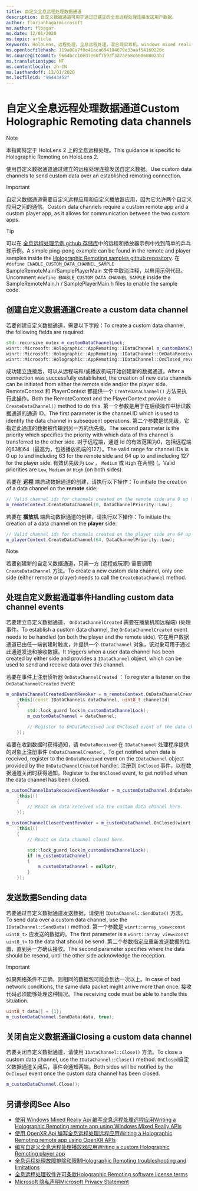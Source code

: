 ```yaml
---
title: 自定义全息远程处理数据通道
description: 自定义数据通道可用于通过已建立的全息远程处理连接发送用户数据。
author: florianbagarmicrosoft
ms.author: flbagar
ms.date: 12/01/2020
ms.topic: article
keywords: HoloLens，远程处理，全息远程处理，混合现实耳机，windows mixed reality 耳机，虚拟现实耳机，数据通道
ms.openlocfilehash: 119a08a7f0e41aca694184879e33aaf54160220c
ms.sourcegitcommit: 9664bcc10ed7e60f7593f3a7ae58c66060802ab1
ms.translationtype: MT
ms.contentlocale: zh-CN
ms.lasthandoff: 12/01/2020
ms.locfileid: "96443452"
---
```

# <a name="custom-holographic-remoting-data-channels"></a><span data-ttu-id="f52db-104">自定义全息远程处理数据通道</span><span class="sxs-lookup"><span data-stu-id="f52db-104">Custom Holographic Remoting data channels</span></span>

>[!NOTE]
><span data-ttu-id="f52db-105">本指南特定于 HoloLens 2 上的全息远程处理。</span><span class="sxs-lookup"><span data-stu-id="f52db-105">This guidance is specific to Holographic Remoting on HoloLens 2.</span></span>

<span data-ttu-id="f52db-106">使用自定义数据通道通过建立的远程处理连接发送自定义数据。</span><span class="sxs-lookup"><span data-stu-id="f52db-106">Use custom data channels to send custom data over an established remoting connection.</span></span>

>[!IMPORTANT]
><span data-ttu-id="f52db-107">自定义数据通道需要自定义远程应用和自定义播放器应用，因为它允许两个自定义应用之间的通信。</span><span class="sxs-lookup"><span data-stu-id="f52db-107">Custom data channels require a custom remote app and a custom player app, as it allows for communication between the two custom apps.</span></span>

>[!TIP]
><span data-ttu-id="f52db-108">可以在 [全息远程处理示例 github 存储库](https://github.com/microsoft/MixedReality-HolographicRemoting-Samples)中的远程和播放器示例中找到简单的乒乓球示例。</span><span class="sxs-lookup"><span data-stu-id="f52db-108">A simple ping-pong example can be found in the remote and player samples inside the [Holographic Remoting samples github repository](https://github.com/microsoft/MixedReality-HolographicRemoting-Samples).</span></span> <span data-ttu-id="f52db-109">在 ```#define ENABLE_CUSTOM_DATA_CHANNEL_SAMPLE``` SampleRemoteMain/SamplePlayerMain 文件中取消注释，以启用示例代码。</span><span class="sxs-lookup"><span data-stu-id="f52db-109">Uncomment ```#define ENABLE_CUSTOM_DATA_CHANNEL_SAMPLE``` inside the SampleRemoteMain.h / SamplePlayerMain.h files to enable the sample code.</span></span>


## <a name="create-a-custom-data-channel"></a><span data-ttu-id="f52db-110">创建自定义数据通道</span><span class="sxs-lookup"><span data-stu-id="f52db-110">Create a custom data channel</span></span>


<span data-ttu-id="f52db-111">若要创建自定义数据通道，需要以下字段：</span><span class="sxs-lookup"><span data-stu-id="f52db-111">To create a custom data channel, the following fields are required:</span></span>
```cpp
std::recursive_mutex m_customDataChannelLock;
winrt::Microsoft::Holographic::AppRemoting::IDataChannel m_customDataChannel = nullptr;
winrt::Microsoft::Holographic::AppRemoting::IDataChannel::OnDataReceived_revoker m_customChannelDataReceivedEventRevoker;
winrt::Microsoft::Holographic::AppRemoting::IDataChannel::OnClosed_revoker m_customChannelClosedEventRevoker;
```

<span data-ttu-id="f52db-112">成功建立连接后，可以从远程端和/或播放机端开始创建新的数据通道。</span><span class="sxs-lookup"><span data-stu-id="f52db-112">After a connection was successfully established, the creation of new data channels can be initiated from either the remote side and/or the player side.</span></span> <span data-ttu-id="f52db-113">RemoteContext 和 PlayerContext 都提供一个 ```CreateDataChannel()``` 方法来执行此操作。</span><span class="sxs-lookup"><span data-stu-id="f52db-113">Both the RemoteContext and the PlayerContext provide a ```CreateDataChannel()``` method to do this.</span></span> <span data-ttu-id="f52db-114">第一个参数是用于在后续操作中标识数据通道的通道 ID。</span><span class="sxs-lookup"><span data-stu-id="f52db-114">The first parameter is the channel ID which is used to identify the data channel in subsequent operations.</span></span> <span data-ttu-id="f52db-115">第二个参数是优先级，它指定此通道的数据被传输到另一方的优先级。</span><span class="sxs-lookup"><span data-stu-id="f52db-115">The second parameter is the priority which specifies the priority with which data of this channel is transferred to the other side.</span></span> <span data-ttu-id="f52db-116">对于远程端，通道 Id 的有效范围为0，包括远程端的63和64（最高为，包括播放机端的127）。</span><span class="sxs-lookup"><span data-stu-id="f52db-116">The valid range for channel IDs is 0 up to and including 63 for the remote side and 64 up to and including 127 for the player side.</span></span> <span data-ttu-id="f52db-117">有效优先级为 ```Low``` ， ```Medium``` 或 ```High``` 在两侧)  (。</span><span class="sxs-lookup"><span data-stu-id="f52db-117">Valid priorities are ```Low```, ```Medium``` or ```High``` (on both sides).</span></span>

<span data-ttu-id="f52db-118">若要在 **远程** 端启动数据通道的创建，请执行以下操作：</span><span class="sxs-lookup"><span data-stu-id="f52db-118">To initiate the creation of a data channel on the **remote** side:</span></span>
```cpp
// Valid channel ids for channels created on the remote side are 0 up to and including 63
m_remoteContext.CreateDataChannel(0, DataChannelPriority::Low);
```

<span data-ttu-id="f52db-119">若要在 **播放机** 端启动数据通道的创建，请执行以下操作：</span><span class="sxs-lookup"><span data-stu-id="f52db-119">To initiate the creation of a data channel on the **player** side:</span></span>
```cpp
// Valid channel ids for channels created on the player side are 64 up to and including 127
m_playerContext.CreateDataChannel(64, DataChannelPriority::Low);
```

>[!NOTE]
><span data-ttu-id="f52db-120">若要创建新的自定义数据通道，只需一方 (远程或玩家) 需要调用 ```CreateDataChannel``` 方法。</span><span class="sxs-lookup"><span data-stu-id="f52db-120">To create a new custom data channel, only one side (either remote or player) needs to call the ```CreateDataChannel``` method.</span></span>

## <a name="handling-custom-data-channel-events"></a><span data-ttu-id="f52db-121">处理自定义数据通道事件</span><span class="sxs-lookup"><span data-stu-id="f52db-121">Handling custom data channel events</span></span>

<span data-ttu-id="f52db-122">若要建立自定义数据通道， ```OnDataChannelCreated``` 需要在播放机和远程端)  (处理事件。</span><span class="sxs-lookup"><span data-stu-id="f52db-122">To establish a custom data channel, the ```OnDataChannelCreated``` event needs to be handled (on both the player and the remote side).</span></span> <span data-ttu-id="f52db-123">它在用户数据通道已由任一端创建时触发，并提供一个 ```IDataChannel``` 对象，该对象可用于通过此通道发送和接收数据。</span><span class="sxs-lookup"><span data-stu-id="f52db-123">It triggers when a user data channel has been created by either side and provides a ```IDataChannel``` object, which can be used to send and receive data over this channel.</span></span>

<span data-ttu-id="f52db-124">若要在事件上注册侦听器 ```OnDataChannelCreated``` ：</span><span class="sxs-lookup"><span data-stu-id="f52db-124">To register a listener on the ```OnDataChannelCreated``` event:</span></span>
```cpp
m_onDataChannelCreatedEventRevoker = m_remoteContext.OnDataChannelCreated(winrt::auto_revoke,
    [this](const IDataChannel& dataChannel, uint8_t channelId)
    {
        std::lock_guard lock(m_customDataChannelLock);
        m_customDataChannel = dataChannel;

        // Register to OnDataReceived and OnClosed event of the data channel here, see below...
    });
```

<span data-ttu-id="f52db-125">若要在收到数据时获得通知，请 ```OnDataReceived``` 在 ```IDataChannel``` 处理程序提供的对象上注册事件 ```OnDataChannelCreated``` 。</span><span class="sxs-lookup"><span data-stu-id="f52db-125">To get notified when data is received, register to the ```OnDataReceived``` event on the ```IDataChannel``` object provided by the ```OnDataChannelCreated``` handler.</span></span> <span data-ttu-id="f52db-126">注册到 ```OnClosed``` 事件，以在数据通道关闭时获得通知。</span><span class="sxs-lookup"><span data-stu-id="f52db-126">Register to the ```OnClosed``` event, to get notified when the data channel has been closed.</span></span>

```cpp
m_customChannelDataReceivedEventRevoker = m_customDataChannel.OnDataReceived(winrt::auto_revoke, 
    [this]()
    {
        // React on data received via the custom data channel here.
    });

m_customChannelClosedEventRevoker = m_customDataChannel.OnClosed(winrt::auto_revoke,
    [this]()
    {
        // React on data channel closed here.

        std::lock_guard lock(m_customDataChannelLock);
        if (m_customDataChannel)
        {
            m_customDataChannel = nullptr;
        }
    });
```

## <a name="sending-data"></a><span data-ttu-id="f52db-127">发送数据</span><span class="sxs-lookup"><span data-stu-id="f52db-127">Sending data</span></span>

<span data-ttu-id="f52db-128">若要通过自定义数据通道发送数据，请使用 ```IDataChannel::SendData()``` 方法。</span><span class="sxs-lookup"><span data-stu-id="f52db-128">To send data over a custom data channel, use the ```IDataChannel::SendData()``` method.</span></span> <span data-ttu-id="f52db-129">第一个参数是 ```winrt::array_view<const uint8_t>``` 应发送的数据的。</span><span class="sxs-lookup"><span data-stu-id="f52db-129">The first parameter is a ```winrt::array_view<const uint8_t>``` to the data that should be send.</span></span> <span data-ttu-id="f52db-130">第二个参数指定应重新发送数据的位置，直到另一方确认接收。</span><span class="sxs-lookup"><span data-stu-id="f52db-130">The second parameter specifies where the data should be resend, until the other side acknowledge the reception.</span></span> 

>[!IMPORTANT]
><span data-ttu-id="f52db-131">如果网络条件不正确，则相同的数据包可能会到达一次以上。</span><span class="sxs-lookup"><span data-stu-id="f52db-131">In case of bad network conditions, the same data packet might arrive more than once.</span></span> <span data-ttu-id="f52db-132">接收代码必须能够处理这种情况。</span><span class="sxs-lookup"><span data-stu-id="f52db-132">The receiving code must be able to handle this situation.</span></span>

```cpp
uint8_t data[] = {1};
m_customDataChannel.SendData(data, true);
```

## <a name="closing-a-custom-data-channel"></a><span data-ttu-id="f52db-133">关闭自定义数据通道</span><span class="sxs-lookup"><span data-stu-id="f52db-133">Closing a custom data channel</span></span>

<span data-ttu-id="f52db-134">若要关闭自定义数据通道，请使用 ```IDataChannel::Close()``` 方法。</span><span class="sxs-lookup"><span data-stu-id="f52db-134">To close a custom data channel, use the ```IDataChannel::Close()``` method.</span></span> <span data-ttu-id="f52db-135">```OnClosed```自定义数据通道关闭后，事件会通知两端。</span><span class="sxs-lookup"><span data-stu-id="f52db-135">Both sides will be notified by the ```OnClosed``` event once the custom data channel has been closed.</span></span>

```cpp
m_customDataChannel.Close();
```

## <a name="see-also"></a><span data-ttu-id="f52db-136">另请参阅</span><span class="sxs-lookup"><span data-stu-id="f52db-136">See Also</span></span>
* [<span data-ttu-id="f52db-137">使用 Windows Mixed Realiy Api 编写全息远程处理远程应用</span><span class="sxs-lookup"><span data-stu-id="f52db-137">Writing a Holographic Remoting remote app using Windows Mixed Realiy APIs</span></span>](holographic-remoting-create-remote-wmr.md)
* [<span data-ttu-id="f52db-138">使用 OpenXR Api 编写全息远程处理远程应用</span><span class="sxs-lookup"><span data-stu-id="f52db-138">Writing a Holographic Remoting remote app using OpenXR APIs</span></span>](holographic-remoting-create-remote-openxr.md)
* [<span data-ttu-id="f52db-139">编写自定义全息远程处理播放器应用</span><span class="sxs-lookup"><span data-stu-id="f52db-139">Writing a custom Holographic Remoting player app</span></span>](holographic-remoting-create-player.md)
* [<span data-ttu-id="f52db-140">全息远程处理故障排除和限制</span><span class="sxs-lookup"><span data-stu-id="f52db-140">Holographic Remoting troubleshooting and limitations</span></span>](holographic-remoting-troubleshooting.md)
* [<span data-ttu-id="f52db-141">全息远程处理软件许可条款</span><span class="sxs-lookup"><span data-stu-id="f52db-141">Holographic Remoting software license terms</span></span>](https://docs.microsoft.com//legal/mixed-reality/microsoft-holographic-remoting-software-license-terms)
* [<span data-ttu-id="f52db-142">Microsoft 隐私声明</span><span class="sxs-lookup"><span data-stu-id="f52db-142">Microsoft Privacy Statement</span></span>](https://go.microsoft.com/fwlink/?LinkId=521839)
